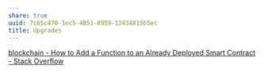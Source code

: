 ```yaml
---
share: true
uuid: 7cb5c470-1ec5-4851-8959-12434815b5ec
title: Upgrades
---
```

[blockchain - How to Add a Function to an Already Deployed Smart Contract - Stack Overflow](https://stackoverflow.com/questions/67642450/how-to-add-a-function-to-an-already-deployed-smart-contract)